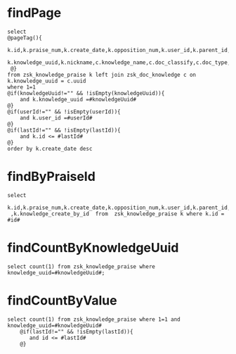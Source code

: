 findPage
===
	select
	@pageTag(){
	 k.id,k.praise_num,k.create_date,k.opposition_num,k.user_id,k.parent_id,k.content,
	 k.knowledge_uuid,k.nickname,c.knowledge_name,c.doc_classify,c.doc_type,k.knowledge_create_by_id
	 @}
	from zsk_knowledge_praise k left join zsk_doc_knowledge c on k.knowledge_uuid = c.uuid
	where 1=1 
	@if(knowledgeUuid!="" && !isEmpty(knowledgeUuid)){
        and k.knowledge_uuid =#knowledgeUuid#
    @}
    @if(userId!="" && !isEmpty(userId)){
        and k.user_id =#userId#
    @}
    @if(lastId!="" && !isEmpty(lastId)){
        and k.id <= #lastId#
    @}
	order by k.create_date desc

findByPraiseId
===
	select
	 k.id,k.praise_num,k.create_date,k.opposition_num,k.user_id,k.parent_id,k.content,k.knowledge_uuid,k.nickname
	 ,k.knowledge_create_by_id	from  zsk_knowledge_praise k where k.id = #id#
		
findCountByKnowledgeUuid
===
    select count(1) from zsk_knowledge_praise where knowledge_uuid=#knowledgeUuid#;

findCountByValue
===
    select count(1) from zsk_knowledge_praise where 1=1 and  knowledge_uuid=#knowledgeUuid#
        @if(lastId!="" && !isEmpty(lastId)){
           and id <= #lastId#
        @}

